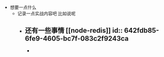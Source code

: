 - 想要一点什么
	- 记录一点实战内容吧
	  比如说呢
		- 还有一些事情 [[node-redis]]
		  id:: 642fdb85-6fe9-4605-bc7f-083c2f9243ca
			-
			-